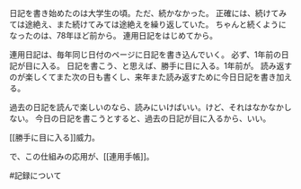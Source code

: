 日記を書き始めたのは大学生の頃。ただ、続かなかった。
正確には、続けてみては途絶え、また続けてみては途絶えを繰り返していた。
ちゃんと続くようになったのは、78年ほど前から。
連用日記をはじめてから。

連用日記は、毎年同じ日付のページに日記を書き込んでいく。
必ず、1年前の日記が目に入る。
日記を書こう、と思えば、勝手に目に入る。1年前が。
読み返すのが楽しくてまた次の日も書くし、来年また読み返すために今日日記を書き加える。

過去の日記を読んで楽しいのなら、読みにいけばいい。けど、それはなかなかしない。
今日の日記を書こうとすると、過去の日記が目に入るから、いい。

[[勝手に目に入る]]威力。

で、この仕組みの応用が、[[連用手帳]]。

#記録について 